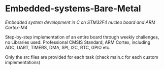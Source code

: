 # Embedded-systems-Bare-Metal

_Embedded system development in C on STM32F4 nucleo board and ARM Cortex-M4_

Step-by-step implementation of an entire board through weekly challenges, no Libraries used. 
Professional CMSIS Standard, ARM Cortex, including ADC, UART, TIMERS, DMA, SPI, I2C, RTC, GPIO etc.

Only the src files are provided for each task (check main.c for each custom implementations)

